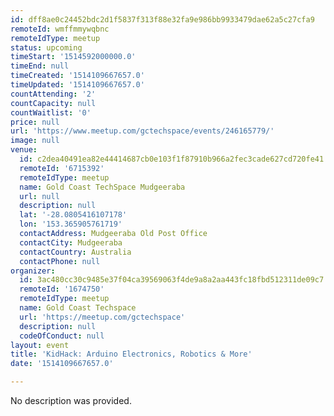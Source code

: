 ```yaml
---
id: dff8ae0c24452bdc2d1f5837f313f88e32fa9e986bb9933479dae62a5c27cfa9
remoteId: wmffmmywqbnc
remoteIdType: meetup
status: upcoming
timeStart: '1514592000000.0'
timeEnd: null
timeCreated: '1514109667657.0'
timeUpdated: '1514109667657.0'
countAttending: '2'
countCapacity: null
countWaitlist: '0'
price: null
url: 'https://www.meetup.com/gctechspace/events/246165779/'
image: null
venue:
  id: c2dea40491ea82e44414687cb0e103f1f87910b966a2fec3cade627cd720fe41
  remoteId: '6715392'
  remoteIdType: meetup
  name: Gold Coast TechSpace Mudgeeraba
  url: null
  description: null
  lat: '-28.0805416107178'
  lon: '153.365905761719'
  contactAddress: Mudgeeraba Old Post Office
  contactCity: Mudgeeraba
  contactCountry: Australia
  contactPhone: null
organizer:
  id: 3ac480cc30c9485e37f04ca39569063f4de9a8a2aa443fc18fbd512311de09c7
  remoteId: '1674750'
  remoteIdType: meetup
  name: Gold Coast Techspace
  url: 'https://meetup.com/gctechspace'
  description: null
  codeOfConduct: null
layout: event
title: 'KidHack: Arduino Electronics, Robotics & More'
date: '1514109667657.0'

---
```

No description was provided.
